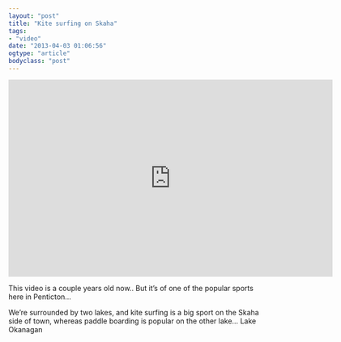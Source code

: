 ```yaml
---
layout: "post"
title: "Kite surfing on Skaha"
tags: 
- "video"
date: "2013-04-03 01:06:56"
ogtype: "article"
bodyclass: "post"
---
```


<span class="embed-youtube" style="text-align:center; display: block;"><iframe allowfullscreen="true" class="youtube-player" frameborder="0" height="390" src="http://www.youtube.com/embed/FZkoKPXGCUI?version=3&rel=1&fs=1&showsearch=0&showinfo=1&iv_load_policy=1&wmode=transparent" type="text/html" width="640"></iframe></span>

This video is a couple years old now.. But it’s of one of the popular sports here in Penticton…

We’re surrounded by two lakes, and kite surfing is a big sport on the Skaha side of town, whereas paddle boarding is popular on the other lake… Lake Okanagan